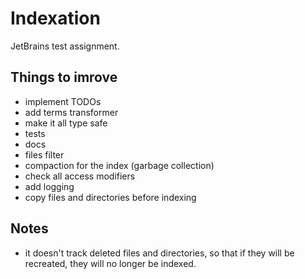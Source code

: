# Indexation
JetBrains test assignment.

## Things to imrove

- implement TODOs
- add terms transformer
- make it all type safe
- tests
- docs
- files filter
- compaction for the index (garbage collection)
- check all access modifiers
- add logging
- copy files and directories before indexing

## Notes

- it doesn't track deleted files and directories, so that if they will be recreated, they will no longer be indexed.